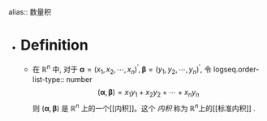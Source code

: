 alias:: 数量积

- # Definition
	- 在 $\mathbb{R}^n$ 中, 对于 $\boldsymbol{\alpha}=\left(x_1,x_2,\cdots,x_n\right)^{\prime},\boldsymbol{\beta}=\left(y_1,y_2,\cdots,y_n\right)^{\prime}$, 令
	  logseq.order-list-type:: number
	  $$(\boldsymbol{\alpha},\boldsymbol{\beta})=x_1y_1+x_2y_2+\cdots+x_ny_n$$
	  则 $(\boldsymbol{α},\boldsymbol{\beta})$ 是 $\mathbb{R}^n$ 上的一个[[内积]]。这个 *内积* 称为 $\mathbb{R}^n$上的[[标准内积]] .